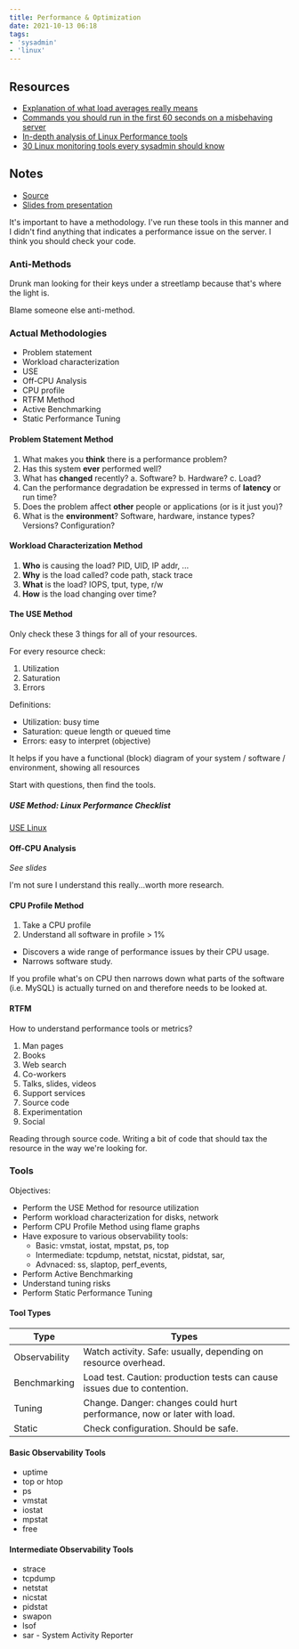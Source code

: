 ```yaml
---
title: Performance & Optimization
date: 2021-10-13 06:18
tags:
- 'sysadmin'
- 'linux'
---
```


## Resources

* [Explanation of what load averages really means][1]
* [Commands you should run in the first 60 seconds on a misbehaving server][2]
* [In-depth analysis of Linux Performance tools][3]
* [30 Linux monitoring tools every sysadmin should know][4]

[1]: https://www.brendangregg.com/blog/2017-08-08/linux-load-averages.html
[2]: https://medium.com/netflix-techblog/linux-performance-analysis-in-60-000-milliseconds-accc10403c55
[3]: https://medium.com/netflix-techblog/netflix-at-velocity-2015-linux-performance-tools-51964ddb81cf
[4]: https://www.cyberciti.biz/tips/top-linux-monitoring-tools.html

## Notes

* [Source][3]
* [Slides from presentation](https://www.slideshare.net/brendangregg/velocity-2015-linux-perf-tools)

[3]: https://medium.com/netflix-techblog/netflix-at-velocity-2015-linux-performance-tools-51964ddb81cf

It's important to have a methodology. I've run these tools in this manner and I
didn't find anything that indicates a performance issue on the server. I think
you should check your code.

### Anti-Methods

Drunk man looking for their keys under a streetlamp because that's where the
light is.

Blame someone else anti-method.

### Actual Methodologies

* Problem statement
* Workload characterization
* USE
* Off-CPU Analysis
* CPU profile
* RTFM Method
* Active Benchmarking
* Static Performance Tuning

#### Problem Statement Method

1. What makes you **think** there is a performance problem?
2. Has this system **ever** performed well?
3. What has **changed** recently?
  a. Software?
  b. Hardware? 
  c. Load?
4. Can the performance degradation be expressed in terms of **latency** or run
   time?
5. Does the problem affect **other** people or applications (or is it just you)?
6. What is the **environment**? Software, hardware, instance types? Versions?
   Configuration?

#### Workload Characterization Method

1. **Who** is causing the load? PID, UID, IP addr, ...
2. **Why** is the load called? code path, stack trace
3. **What** is the load? IOPS, tput, type, r/w
4. **How** is the load changing over time?

#### The USE Method

Only check these 3 things for all of your resources.

For every resource check:

1. Utilization
2. Saturation
3. Errors

Definitions:

* Utilization: busy time
* Saturation: queue length or queued time
* Errors: easy to interpret (objective)

It helps if you have a functional (block) diagram of your system / software /
environment, showing all resources

Start with questions, then find the tools.

##### USE Method: Linux Performance Checklist

[USE Linux](https://www.brendangregg.com/USEmethod/use-linux.html)

#### Off-CPU Analysis

_See slides_

I'm not sure I understand this really...worth more research.

#### CPU Profile Method

1. Take a CPU profile
2. Understand all software in profile > 1%

* Discovers a wide range of performance issues by their CPU usage.
* Narrows software study.

If you profile what's on CPU then narrows down what parts of the software (i.e.
MySQL) is actually turned on and therefore needs to be looked at.

#### RTFM

How to understand performance tools or metrics?

1. Man pages
2. Books
3. Web search
4. Co-workers
5. Talks, slides, videos
6. Support services
7. Source code
8. Experimentation
9. Social

Reading through source code. Writing a bit of code that should tax the resource
in the way we're looking for.

### Tools

Objectives:

* Perform the USE Method for resource utilization
* Perform workload characterization for disks, network
* Perform CPU Profile Method using flame graphs
* Have exposure to various observability tools:
  + Basic: vmstat, iostat, mpstat, ps, top
  + Intermediate: tcpdump, netstat, nicstat, pidstat, sar,
  + Advnaced: ss, slaptop, perf_events, 
* Perform Active Benchmarking
* Understand tuning risks
* Perform Static Performance Tuning

#### Tool Types

| Type          | Types                                                                    |
|---------------|--------------------------------------------------------------------------|
| Observability | Watch activity. Safe: usually, depending on resource overhead.           |
| Benchmarking  | Load test. Caution: production tests can cause issues due to contention. |
| Tuning        | Change. Danger: changes could hurt performance, now or later with load.  |
| Static        | Check configuration. Should be safe.                                     |

#### Basic Observability Tools

* uptime
* top or htop
* ps
* vmstat
* iostat
* mpstat
* free

#### Intermediate Observability Tools

* strace
* tcpdump
* netstat
* nicstat
* pidstat
* swapon
* lsof
* sar - System Activity Reporter
